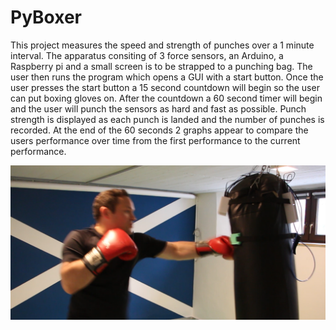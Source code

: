 # PyBoxer

This project measures the speed and strength of punches over a 1 minute interval.
The apparatus consiting of 3 force sensors, an Arduino, a Raspberry pi and a small screen 
is to be strapped to a punching bag. The user then runs the program which opens a GUI with
a start button. Once the user presses the start button a 15 second countdown will begin 
so the user can put boxing gloves on. After the countdown a 60 second timer will begin and 
the user will punch the sensors as hard and fast as possible. Punch strength is displayed as 
each punch is landed and the number of punches is recorded. At the end of the 60 seconds
2 graphs appear to compare the users performance over time from the first performance to the 
current performance. 

![alt text](PunchingPiBoxer.png?raw=true)
